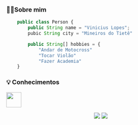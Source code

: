### 🙋‍♂️Sobre mim

```js
    public class Person {
        public String name = "Vinicius Lopes";
        pubic String city = "Mineiros do Tietê"

        public String[] hobbies = {
            "Andar de Motocross"
            "Tocar Violão"
            "Fazer Academia"
    }
```

### 💡 Conhecimentos

<img src="https://skillicons.dev/icons?i=cs,html,css,tailwindcss,windows,figmadark" height=40></a>


<p align="center">
 <img src='https://streak-stats.demolab.com?user=vnlopes&theme=darcula&hide_border=false&mode=weekly&card_width=500'/>
 <img src="https://github-readme-stats.vercel.app/api/top-langs/?username=vnlopes&layout=donut&bg_color=161b22&border_color=393f48&theme=merko&card_width=950&langs_count=5"/>
</p>

